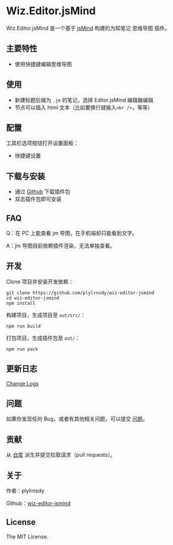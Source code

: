 # Wiz.Editor.jsMind

Wiz.Editor.jsMind 是一个基于 [jsMind][jsmind] 构建的为知笔记 思维导图 插件。

## 主要特性
- 使用快捷键编辑思维导图

## 使用
- 新建标题后缀为 `.jm` 的笔记，选择 Editor.jsMind 编辑器编辑
- 节点可以插入 html 文本（比如要换行就输入`<br />`，等等）

## 配置
工具栏选项按钮打开设置面板：
- 快捷键设置

## 下载与安装
- 通过 [Github][releases] 下载插件包
- 双击插件包即可安装

## FAQ
Q：在 PC 上能查看 jm 导图，在手机端却只能看到文字。

A：jm 导图目前依赖插件渲染，无法单独查看。

## 开发

Clone 项目并安装开发依赖：

    git clone https://github.com/plylrnsdy/wiz-editor-jsmind
    cd wiz-editor-jsmind
    npm install

构建项目，生成项目至 `out/src/`：

    npm run build

打包项目，生成插件包至 `out/`：

    npm run pack

## 更新日志
[Change Logs](./CHANGELOG.md)

## 问题
如果你发现任何 Bug，或者有其他相关问题，可以提交 [问题][issues]。

## 贡献
从 [仓库][repository] 派生并提交拉取请求（pull requests）。

## 关于
作者：plylrnsdy

Github：[wiz-editor-jsmind][repository]

## License
The MIT License.

[jsmind]:https://github.com/hizzgdev/jsmind
[issues]:https://github.com/plylrnsdy/wiz-editor-jsmind/issues
[releases]:https://github.com/plylrnsdy/wiz-editor-jsmind/releases
[repository]:https://github.com/plylrnsdy/wiz-editor-jsmind
